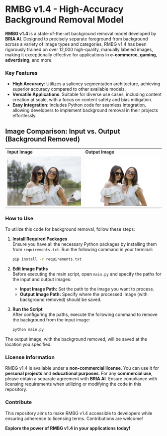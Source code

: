 # RMBG v1.4 - High-Accuracy Background Removal Model

**RMBG v1.4** is a state-of-the-art background removal model developed by **BRIA AI**. Designed to precisely separate foreground from background across a variety of image types and categories, RMBG v1.4 has been rigorously trained on over 12,000 high-quality, manually labeled images, making it exceptionally effective for applications in **e-commerce**, **gaming**, **advertising**, and more.

### Key Features
- **High Accuracy**: Utilizes a saliency segmentation architecture, achieving superior accuracy compared to other available models.
- **Versatile Applications**: Suitable for diverse use cases, including content creation at scale, with a focus on content safety and bias mitigation.
- **Easy Integration**: Includes Python code for seamless integration, allowing developers to implement background removal in their projects effortlessly.


## Image Comparison: Input vs. Output (Background Removed)

<table>
  <tr>
    <td><strong>Input Image</strong></td>
    <td><strong>Output Image</strong></td>
  </tr>
  <tr>
    <td><img src="img/input_image.jpg" alt="Input Image" width="400"/></td>
    <td><img src="img/output_image.jpg" alt="Output Image" width="400"/></td>
  </tr>
</table>


### How to Use

To utilize this code for background removal, follow these steps:

1. **Install Required Packages**  
   Ensure you have all the necessary Python packages by installing them from `requirements.txt`. Run the following command in your terminal:

   ```bash
   pip install -r requirements.txt
   ```

2. **Edit Image Paths**  
   Before executing the main script, open `main.py` and specify the paths for the input and output images:
   - **Input Image Path:** Set the path to the image you want to process.
   - **Output Image Path:** Specify where the processed image (with background removed) should be saved.

3. **Run the Script**  
   After configuring the paths, execute the following command to remove the background from the input image:

   ```bash
   python main.py
   ```

The output image, with the background removed, will be saved at the location you specified.


### License Information
RMBG v1.4 is available under a **non-commercial license**. You can use it for **personal projects** and **educational purposes**. For any **commercial use**, please obtain a separate agreement with **BRIA AI**. Ensure compliance with licensing requirements when utilizing or modifying the code in this repository.

### Contribute
This repository aims to make RMBG v1.4 accessible to developers while ensuring adherence to licensing terms. Contributions are welcome!

**Explore the power of RMBG v1.4 in your applications today!**

